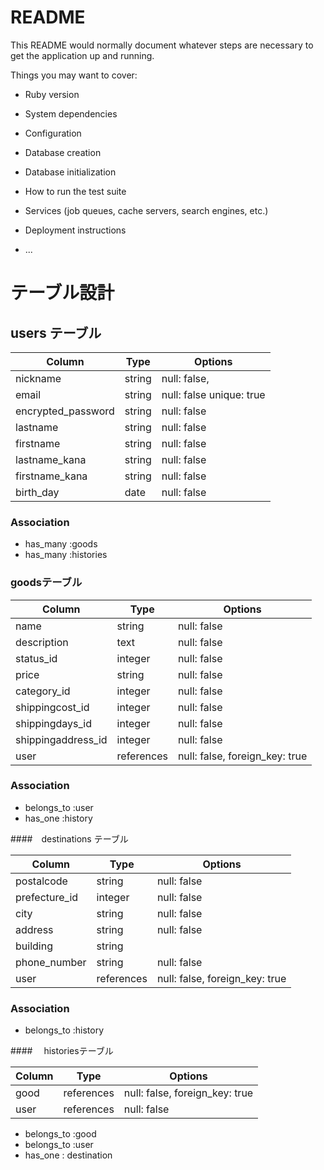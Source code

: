 # README

This README would normally document whatever steps are necessary to get the
application up and running.

Things you may want to cover:

* Ruby version

* System dependencies

* Configuration

* Database creation

* Database initialization

* How to run the test suite

* Services (job queues, cache servers, search engines, etc.)

* Deployment instructions

* ...

# テーブル設計

## users テーブル

| Column             | Type       | Options                   |
| ------------------ | ------     | -----------               |
| nickname           | string     | null: false,              |
| email              | string     | null: false  unique: true | ユニーク制約
| encrypted_password | string     | null: false               |
| lastname           | string     | null: false               |
| firstname          | string     | null: false               |
| lastname_kana      | string     | null: false               |
| firstname_kana     | string     | null: false               |
| birth_day          | date       | null: false               |

### Association
- has_many :goods
- has_many :histories




### goodsテーブル

| Column             | Type      | Options                        |
| ------------------ | ------    | -----------                    |
| name               | string    | null: false                    | 
| description        | text      | null: false                    | 
| status_id          | integer   | null: false                    |
| price              | string    | null: false                    |
| category_id        | integer   | null: false                    |
| shippingcost_id    | integer   | null: false                    |
| shippingdays_id    | integer   | null: false                    |
| shippingaddress_id | integer   | null: false                    |
| user               |references | null: false, foreign_key: true | 外部キー


### Association

- belongs_to :user
- has_one :history



####　destinations テーブル

| Column         | Type       | Options                        |
|-------------   |------------|--------------------------------|
| postalcode     | string     | null: false                    |
| prefecture_id  | integer    | null: false                    |
| city           | string     | null: false                    |
| address        | string     | null: false                    |
| building       | string     |                                |
| phone_number   | string     | null: false                    |
| user           | references | null: false, foreign_key: true |

 
### Association

- belongs_to :history


####　 historiesテーブル

| Column      | Type       | Options                        |
|-------------|------------|--------------------------------|
| good        | references | null: false, foreign_key: true |
| user        | references | null: false                    |

- belongs_to :good
- belongs_to :user
- has_one : destination


